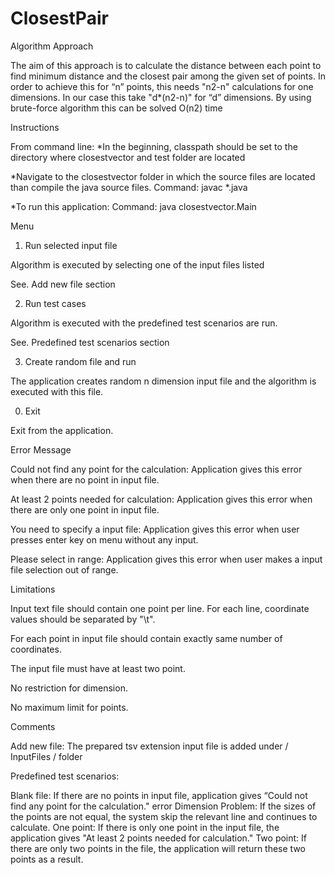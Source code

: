 # ClosestPair
Algorithm Approach

The aim of this approach is to calculate the distance between each point to find minimum distance and the closest pair among the given set of points. In order to achieve this for “n” points, this needs "n2-n" calculations for one dimensions. In our case this take "d*(n2-n)" for “d” dimensions. By using brute-force algorithm this can be solved O(n2) time

Instructions

From command line: *In the beginning, classpath should be set to the directory where closestvector and test folder are located

*Navigate to the closestvector folder in which the source files are located than compile the java source files.
Command: javac *.java

*To run this application:
Command: java closestvector.Main

Menu

1. Run selected input file

Algorithm is executed by selecting one of the input files listed

See. Add new file section

2. Run test cases

Algorithm is executed with the predefined test scenarios are run.

See. Predefined test scenarios section

3. Create random file and run

The application creates random n dimension input file and the algorithm is executed with this file.

0. Exit

Exit from the application.

Error Message

Could not find any point for the calculation: Application gives this error when there are no point in input file.

At least 2 points needed for calculation: Application gives this error when there are only one point in input file.

You need to specify a input file: Application gives this error when user presses enter key on menu without any input.

Please select in range: Application gives this error when user makes a input file selection out of range.

Limitations

Input text file should contain one point per line. For each line, coordinate values should be separated by "\t".

For each point in input file should contain exactly same number of coordinates.

The input file must have at least two point.

No restriction for dimension.

No maximum limit for points.

Comments

Add new file: The prepared tsv extension input file is added under / InputFiles / folder

Predefined test scenarios:

Blank file: If there are no points in input file, application gives “Could not find any point for the calculation." error
Dimension Problem: If the sizes of the points are not equal, the system skip the relevant line and continues to calculate.
One point: If there is only one point in the input file, the application gives "At least 2 points needed for calculation."
Two point: If there are only two points in the file, the application will return these two points as a result.
